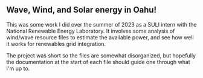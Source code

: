 ## Wave, Wind, and Solar energy in Oahu!

This was some work I did over the summer of 2023 as a SULI intern with the National Renewable Energy Laboratory. It involves some analysis of wind/wave resource files to estimate the available power, and see how well it works for renewables grid integration.

The project was short so the files are somewhat disorganized, but hopefully the documentation at the start of each file should guide one through what I'm up to. 
